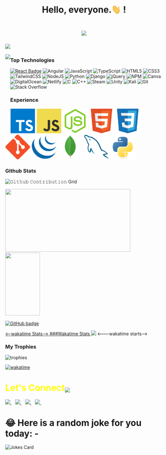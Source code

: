 <h1 align="center">Hello, everyone.<img src="https://raw.githubusercontent.com/ABSphreak/ABSphreak/master/gifs/Hi.gif" width="30px" height="32px" style="margin-bottom: -5px;"/> !</h1>

<h1 align="center">
  <a href="#">
    <img src="https://readme-typing-svg.herokuapp.com/?lines=I'm+Mwega!...;A+Software+Engineer+...;and+UI/UX+Designer...;Great+to+have+you+here!🖤&center=true&size=20">
  </a>
</h1>

<img margin="0px" src="https://raw.githubusercontent.com/halfrost/halfrost/master/icons/header_.png"/>

<p>
<a href="https://github.com/anuraghazra/github-readme-stats">
  <img align="left"height="200px" src="https://github-readme-stats.vercel.app/api?username=CodeDroid999&count_private=true&show_icons=true&hide_border=true&theme=dark&no-frame=true" />
</a>
</p>

 


<!--technolohies-->
### Top Technologies
[![React Badge](https://img.shields.io/badge/-React-61DBFB?style=for-the-badge&labelColor=black&logo=react&logoColor=61DBFB)](#)     ![Angular](https://img.shields.io/badge/angular-%23DD0031.svg?style=for-the-badge&logo=angular&logoColor=white)     ![JavaScript](https://img.shields.io/badge/javascript-%23323330.svg?style=for-the-badge&logo=javascript&logoColor=%23F7DF1E)    ![TypeScript](https://img.shields.io/badge/typescript-%23007ACC.svg?style=for-the-badge&logo=typescript&logoColor=white)    ![HTML5](https://img.shields.io/badge/html5-%23E34F26.svg?style=for-the-badge&logo=html5&logoColor=white)  ![CSS3](https://img.shields.io/badge/css3-%231572B6.svg?style=for-the-badge&logo=css3&logoColor=white) ![TailwindCSS](https://img.shields.io/badge/tailwindcss-%2338B2AC.svg?style=for-the-badge&logo=tailwind-css&logoColor=white)  ![NodeJS](https://img.shields.io/badge/node.js-6DA55F?style=for-the-badge&logo=node.js&logoColor=white)  ![Python](https://img.shields.io/badge/python-3670A0?style=for-the-badge&logo=python&logoColor=ffdd54)   ![Django](https://img.shields.io/badge/django-%23092E20.svg?style=for-the-badge&logo=django&logoColor=white)  ![jQuery](https://img.shields.io/badge/jquery-%230769AD.svg?style=for-the-badge&logo=jquery&logoColor=white)   ![NPM](https://img.shields.io/badge/NPM-%23000000.svg?style=for-the-badge&logo=npm&logoColor=white)     ![Canva](https://img.shields.io/badge/Canva-%2300C4CC.svg?style=for-the-badge&logo=Canva&logoColor=white)   ![DigitalOcean](https://img.shields.io/badge/DigitalOcean-%230167ff.svg?style=for-the-badge&logo=digitalOcean&logoColor=white)   ![Netlify](https://img.shields.io/badge/netlify-%23000000.svg?style=for-the-badge&logo=netlify&logoColor=#00C7B7)  ![C](https://img.shields.io/badge/c-%2300599C.svg?style=for-the-badge&logo=c&logoColor=white)   ![C++](https://img.shields.io/badge/c++-%2300599C.svg?style=for-the-badge&logo=c%2B%2B&logoColor=white)  ![Steam](https://img.shields.io/badge/steam-%23000000.svg?style=for-the-badge&logo=steam&logoColor=white)   ![Unity](https://img.shields.io/badge/unity-%23000000.svg?style=for-the-badge&logo=unity&logoColor=white) ![Kali](https://img.shields.io/badge/Kali-268BEE?style=for-the-badge&logo=kalilinux&logoColor=white)  ![Git](https://img.shields.io/badge/git-%23F05033.svg?style=for-the-badge&logo=git&logoColor=white)   ![Stack Overflow](https://img.shields.io/badge/-Stackoverflow-FE7A16?style=for-the-badge&logo=stack-overflow&logoColor=white)
<!--technologies-->

<!--Experience-->
### Experience
<p align="left">
  <img src="https://raw.githubusercontent.com/devicons/devicon/master/icons/typescript/typescript-original.svg" alt="TypeScript" width="80" height="80"/>
  <img src="https://raw.githubusercontent.com/devicons/devicon/master/icons/javascript/javascript-original.svg" alt="JavaScript" width="80" height="80" />
  <img src="https://raw.githubusercontent.com/devicons/devicon/master/icons/nodejs/nodejs-original.svg" alt="NodeJS" width="80" height="80" />
  <img src="https://raw.githubusercontent.com/devicons/devicon/master/icons/html5/html5-original.svg" alt="HTML5"width="80" height="80" />
  <img src="https://raw.githubusercontent.com/devicons/devicon/master/icons/css3/css3-original.svg" alt="CSS"width="80" height="80" />
  <img src="https://raw.githubusercontent.com/devicons/devicon/master/icons/git/git-original.svg" alt="Git" width="80" height="80" />
  <img src="https://raw.githubusercontent.com/devicons/devicon/master/icons/jquery/jquery-original.svg" alt="JQuery" width="80" height="80"/>
  <img src="https://raw.githubusercontent.com/devicons/devicon/master/icons/mongodb/mongodb-original.svg" alt="MongoDB" width="80" height="80" />
  <img src="https://raw.githubusercontent.com/devicons/devicon/master/icons/mysql/mysql-original.svg" alt="MySQL" width="80" height="80" />
  <img src="https://raw.githubusercontent.com/devicons/devicon/master/icons/python/python-original.svg" alt="Python" width="80" height="80" />
  </p>
<!--Experience-->
  


<!--github stats-->
### Github Stats
<!-- (Generate Snake) Action on your default Branch-->
![𝙶𝚒𝚝𝚑𝚞𝚋 𝙲𝚘𝚗𝚝𝚛𝚒𝚋𝚞𝚝𝚒𝚘𝚗 Grid](https://github.com/fykaa/fykaa/blob/25348e7abdbc8075e79b0d74af5f4a1207b60fe4/github-contribution-grid-snake.svg)
<!--(Generate Snake) Action on your default Branch -->
<p>
  <img width="400px" height="200px" src="https://github-readme-streak-stats.herokuapp.com/?user=CodeDroid999&theme=dark&hide_border=true" />
  
  <a href="https://github.com/anuraghazra/convoychat">
  <img height="200px" src="https://github-readme-stats.vercel.app/api/top-langs/?username=CodeDroid999&layout=compact&theme=dark&langs_count=6&hide_border=true" width="47%"/>
  </a>
  <a>
 <p>
  <a href="https://github.com/CodeDroid999?tab=followers">
    <img src="https://img.shields.io/github/followers/CodeDroid999?label=Followers&logo=GitHub&style=for-the-badge&hide_border=true" alt="GitHub badge"' />


<!--Github Stats-->



<--wakatime Stats-->
###Wakatime Stats
<a><img src="https://wakatime.com/share/@codedroid/19f10759-ea85-4db3-a321-6dfda0c282da.svg"></a>
<---wakatime starts-->



<!--Trophies-->
### My Trophies
![trophies](https://github-profile-trophy.vercel.app/?username=CodeDroid999&column=8&row=1&theme=onedark&no-frame=true&no-bg=false&count_private=true)

<!--Trophies-->
[![wakatime](https://wakatime.com/badge/github/CodeDroid999.svg)](https://wakatime.com/badge/github/CodeDroid999/MIPS-Assembler-in-C)

<!--let's connect-->
<h1 align="left" style="color:yellow;margin-bottom: 20px;" >Let's Connect<img src="https://github.com/hariketsheth/hariketsheth/blob/main/img/handshake.gif" height="32px" style="margin-bottom: -5px;"  > </h1>  
<p align='left'>
  <a href="https://wa.me/+254757768262">
  <img src="https://img.shields.io/badge/WhatsApp-25D366?style=for-the-badge&logo=whatsapp&logoColor=white" />
 </a>&nbsp;&nbsp;
 <a href="mailto:johmwegah@gmail.com">
  <img src="https://img.shields.io/badge/Gmail-D14836?style=for-the-badge&logo=gmail&logoColor=white" />
 </a>&nbsp;&nbsp;
 <a href="https://github.com/CodeDroid999/CodeDroid999">
    <img src="https://img.shields.io/badge/GitHub-100000?style=for-the-badge&logo=github&logoColor=white" />        
  </a>&nbsp;&nbsp;
  <a href="https://www.linkedin.com/in/john-mwega">
    <img src="https://img.shields.io/badge/linkedin-%230077B5.svg?&style=for-the-badge&logo=linkedin&logoColor=white" />
  </a>&nbsp;&nbsp;
 
 <!--let's connect-->
 


# 😂 Here is a random joke for you today: -

![Jokes Card](https://readme-jokes.vercel.app/api)
  
  




